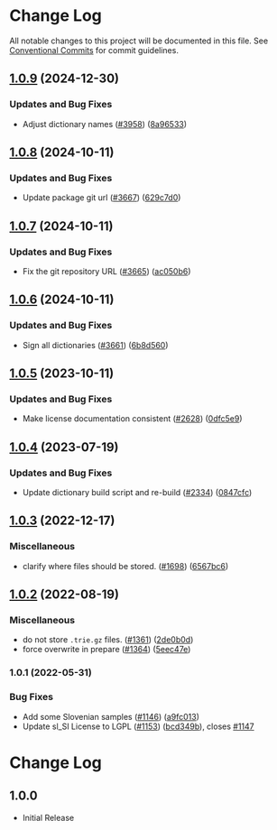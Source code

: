 # Change Log

All notable changes to this project will be documented in this file.
See [Conventional Commits](https://conventionalcommits.org) for commit guidelines.

## [1.0.9](https://github.com/khulnasoft/codetypo/compare/@codetypo/dict-sl-si@1.0.8...@codetypo/dict-sl-si@1.0.9) (2024-12-30)


### Updates and Bug Fixes

* Adjust dictionary names ([#3958](https://github.com/khulnasoft/codetypo/issues/3958)) ([8a96533](https://github.com/khulnasoft/codetypo/commit/8a96533bec21280103740868b81559437c413501))

## [1.0.8](https://github.com/khulnasoft/codetypo/compare/@codetypo/dict-sl-si@1.0.7...@codetypo/dict-sl-si@1.0.8) (2024-10-11)


### Updates and Bug Fixes

* Update package git url ([#3667](https://github.com/khulnasoft/codetypo/issues/3667)) ([629c7d0](https://github.com/khulnasoft/codetypo/commit/629c7d0a5e1bacad1d3874b1f8372edc3494ef97))

## [1.0.7](https://github.com/khulnasoft/codetypo/compare/@codetypo/dict-sl-si@1.0.6...@codetypo/dict-sl-si@1.0.7) (2024-10-11)


### Updates and Bug Fixes

* Fix the git repository URL ([#3665](https://github.com/khulnasoft/codetypo/issues/3665)) ([ac050b6](https://github.com/khulnasoft/codetypo/commit/ac050b697d57820109995e92fac5ccc32ced1723))

## [1.0.6](https://github.com/khulnasoft/codetypo/compare/@codetypo/dict-sl-si@1.0.5...@codetypo/dict-sl-si@1.0.6) (2024-10-11)


### Updates and Bug Fixes

* Sign all dictionaries ([#3661](https://github.com/khulnasoft/codetypo/issues/3661)) ([6b8d560](https://github.com/khulnasoft/codetypo/commit/6b8d560cf51a593458ce42bca415859f872cfc97))

## [1.0.5](https://github.com/khulnasoft/codetypo/compare/@codetypo/dict-sl-si@1.0.4...@codetypo/dict-sl-si@1.0.5) (2023-10-11)


### Updates and Bug Fixes

* Make license documentation consistent ([#2628](https://github.com/khulnasoft/codetypo/issues/2628)) ([0dfc5e9](https://github.com/khulnasoft/codetypo/commit/0dfc5e918d475a9694ce64bdc74c473d6097af62))

## [1.0.4](https://github.com/khulnasoft/codetypo/compare/@codetypo/dict-sl-si@1.0.3...@codetypo/dict-sl-si@1.0.4) (2023-07-19)


### Updates and Bug Fixes

* Update dictionary build script and re-build ([#2334](https://github.com/khulnasoft/codetypo/issues/2334)) ([0847cfc](https://github.com/khulnasoft/codetypo/commit/0847cfc9623018940e7761e08eeba0ec7c0a320e))

## [1.0.3](https://github.com/khulnasoft/codetypo/compare/@codetypo/dict-sl-si@1.0.2...@codetypo/dict-sl-si@1.0.3) (2022-12-17)


### Miscellaneous

* clarify where files should be stored. ([#1698](https://github.com/khulnasoft/codetypo/issues/1698)) ([6567bc6](https://github.com/khulnasoft/codetypo/commit/6567bc62130404cb32945bdcc3bf07316c839396))

## [1.0.2](https://github.com/khulnasoft/codetypo/compare/@codetypo/dict-sl-si@1.0.1...@codetypo/dict-sl-si@1.0.2) (2022-08-19)


### Miscellaneous

* do not store `.trie.gz` files. ([#1361](https://github.com/khulnasoft/codetypo/issues/1361)) ([2de0b0d](https://github.com/khulnasoft/codetypo/commit/2de0b0df4b8addfd69e2e6899c05f8b502799b7c))
* force overwrite in prepare ([#1364](https://github.com/khulnasoft/codetypo/issues/1364)) ([5eec47e](https://github.com/khulnasoft/codetypo/commit/5eec47e223f1dd6370fcbc3c1b6b0361c92bbddf))

### 1.0.1 (2022-05-31)


### Bug Fixes

* Add some Slovenian samples ([#1146](https://github.com/khulnasoft/codetypo/issues/1146)) ([a9fc013](https://github.com/khulnasoft/codetypo/commit/a9fc0133aff78d06317a89e1c216fea42d2c9bca))
* Update sl_SI License to LGPL ([#1153](https://github.com/khulnasoft/codetypo/issues/1153)) ([bcd349b](https://github.com/khulnasoft/codetypo/commit/bcd349bd07e49e08f96a51a6a76b31c5d4cae15a)), closes [#1147](https://github.com/khulnasoft/codetypo/issues/1147)



# Change Log

## 1.0.0

- Initial Release
